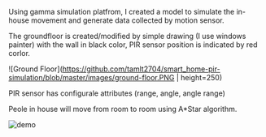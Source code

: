 Using gamma simulation platfrom, I created a model to simulate the in-house movement
and generate data collected by motion sensor.

The groundfloor is created/modified by simple drawing (I use windows painter)
with the wall in black color, PIR sensor position is indicated by red corlor.

![Ground Floor](https://github.com/tamlt2704/smart_home-pir-simulation/blob/master/images/ground-floor.PNG | height=250)

PIR sensor has configurale attributes (range, angle, angle range)

Peole in house will move from room to room using A*Star algorithm.

![demo](https://github.com/tamlt2704/smart_home-pir-simulation/blob/master/images/GammaDemo.gif)
